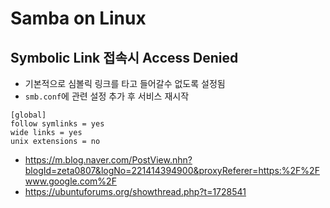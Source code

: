 # Samba on Linux

## Symbolic Link 접속시 Access Denied

* 기본적으로 심볼릭 링크를 타고 들어갈수 없도록 설정됨
* `smb.conf`에 관련 설정 추가 후 서비스 재시작

```
[global]
follow symlinks = yes
wide links = yes
unix extensions = no
```

* https://m.blog.naver.com/PostView.nhn?blogId=zeta0807&logNo=221414394900&proxyReferer=https:%2F%2Fwww.google.com%2F
* https://ubuntuforums.org/showthread.php?t=1728541
